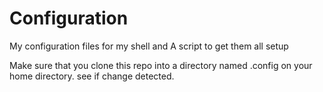 # Configuration
My configuration files for my shell and A script to get them all setup

Make sure that you clone this repo into a directory named .config on your home directory.
see if change detected.

